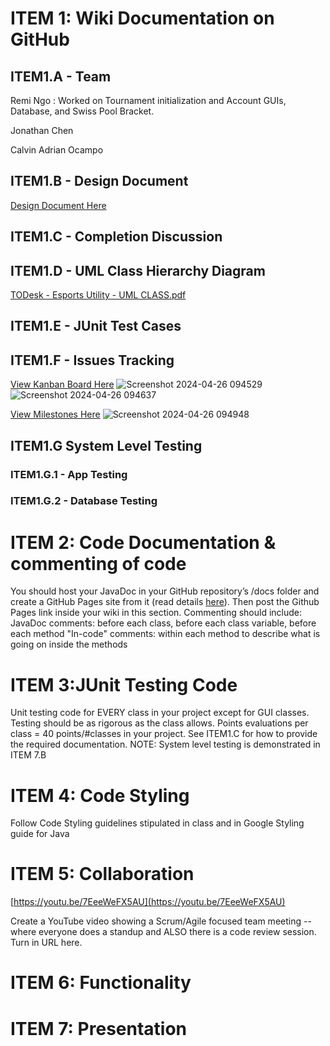 # ITEM 1: Wiki Documentation on GitHub

## ITEM1.A - Team 
Remi Ngo : Worked on Tournament initialization and Account GUIs, Database, and Swiss Pool Bracket. 

Jonathan Chen

Calvin Adrian Ocampo

## ITEM1.B - Design Document
[Design Document Here](https://github.com/caOcampo/TODesk-Tournament-Organizer-App/wiki/Description)

## ITEM1.C - Completion Discussion

## ITEM1.D - UML Class Hierarchy Diagram
[TODesk - Esports Utility - UML CLASS.pdf](https://github.com/caOcampo/TODesk-Tournament-Organizer-App/files/15136910/TODesk.-.Esports.Utility.-.UML.CLASS.pdf)

## ITEM1.E - JUnit Test Cases

## ITEM1.F - Issues Tracking

[View Kanban Board Here](https://github.com/users/caOcampo/projects/4/views/4?sortedBy%5Bdirection%5D=asc&sortedBy%5BcolumnId%5D=80160210)
![Screenshot 2024-04-26 094529](https://github.com/caOcampo/TODesk-Tournament-Organizer-App/assets/144382760/d9d5b2ac-d610-4f5e-9df9-083e475ac56d)
![Screenshot 2024-04-26 094637](https://github.com/caOcampo/TODesk-Tournament-Organizer-App/assets/144382760/23242f32-a26f-4eaf-a737-289a748ea289)


[View Milestones Here](https://github.com/caOcampo/TODesk-Tournament-Organizer-App/milestones)
![Screenshot 2024-04-26 094948](https://github.com/caOcampo/TODesk-Tournament-Organizer-App/assets/144382760/dba67f89-6f1f-4b1c-a483-518291f5dd73)

## ITEM1.G System Level Testing

### ITEM1.G.1 - App Testing

### ITEM1.G.2 - Database Testing


# ITEM 2: Code Documentation & commenting of code

You should host your JavaDoc in your GitHub repository’s /docs folder and create a GitHub Pages site from it (read details [here](https://github.blog/2016-08-22-publish-your-project-documentation-with-github-pages/)). Then post the Github Pages link inside your wiki in this section. Commenting should include:
JavaDoc comments: before each class, before each class variable, before each method
"In-code" comments: within each method to describe what is going on inside the methods

# ITEM 3:JUnit Testing Code

Unit testing code for EVERY class in your project except for GUI classes. Testing should be as rigorous as the class allows. Points evaluations per class = 40 points/#classes in your project. See ITEM1.C for how to provide the required documentation.
NOTE: System level testing is demonstrated in ITEM 7.B

# ITEM 4: Code Styling

Follow Code Styling guidelines stipulated in class and in Google Styling guide for Java

# ITEM 5: Collaboration

[https://youtu.be/7EeeWeFX5AU](https://youtu.be/7EeeWeFX5AU)

Create a YouTube video showing a Scrum/Agile focused team meeting --where everyone does a standup and ALSO there is a code review session. Turn in URL here.

# ITEM 6: Functionality 

# ITEM 7: Presentation

